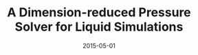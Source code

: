---
title: A Dimension-reduced Pressure Solver for Liquid Simulations

authors:
  - name: Ando, Ryoichi
    id: ryoichiando
  - name: Thürey, Nils
  - name: Wojtan, Chris
    id: chriswojtan



publication: ACM Transactions on Graphics 34(2) (SIGGRAPH 2015)
date: 2015-05-01

grp: wojtan
paper: https://pub.ista.ac.at/group_wojtan/projects/2015_Ando_ADrPSfLS/download/coarsegrid.pdf
project: https://pub.ista.ac.at/group_wojtan/projects/2015_Ando_ADrPSfLS/index.html
---